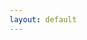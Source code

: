 ```yaml
---
layout: default
---
```


<div id="logiciel-details"></div>

<script>
  const urlParams = new URLSearchParams(window.location.search);
  const logicielName = urlParams.get('name');
  const data = {{ site.data.linux.soft.list | jsonify }};

  function findLogiciel(categories, name) {
    for (const category of categories) {
      if (category.logiciels) {
        const logiciel = category.logiciels.find(l => l.nom.toLowerCase() === name.toLowerCase());
        if (logiciel) {
          return logiciel;
        }
      }
      if (category.categories) {
        const result = findLogiciel(category.categories, name);
        if (result) {
          return result;
        }
      }
    }
    return null;
  }

  const foundLogiciel = findLogiciel(data.categories, logicielName);
  const detailsContainer = document.getElementById('logiciel-details');

  if (foundLogiciel) {
    const aptLink = foundLogiciel.apt 
    ? (foundLogiciel.apt.startsWith('http://') || foundLogiciel.apt.startsWith('https://')
        ? `<a href="${foundLogiciel.apt}">${foundLogiciel.nom}</a>` 
        : `<a href="apt://${foundLogiciel.apt}">apt://${foundLogiciel.apt}</a>`)
    : 'Not available';

    detailsContainer.innerHTML = `
      <h1>${foundLogiciel.nom}</h1>
      <p>${foundLogiciel.description || 'No description available.'}</p>
      <ul>
        ${aptLink ? `<li>Installation: ${aptLink}</li>` : ''}
        ${foundLogiciel.url_doc_ubuntu_fr ? `<li>Documentation Ubuntu: <a href="${foundLogiciel.url_doc_ubuntu_fr}" target="_blank">${foundLogiciel.url_doc_ubuntu_fr}</a></li>` : ''}
        ${foundLogiciel.url_website ? `<li>Site Internet: <a href="${foundLogiciel.url_website}" target="_blank">${foundLogiciel.url_website}</a></li>` : ''}
        ${foundLogiciel.url_repository ? `<li>Repository: <a href="${foundLogiciel.url_repository}" target="_blank">${foundLogiciel.url_repository}</a></li>` : ''}
      </ul>
    `;

    // Vérifiez si `url_internal` existe, puis chargez le fichier HTML prétraité
    if (foundLogiciel.url_internal) {
      fetch(foundLogiciel.url_internal)
        .then(response => {
          if (!response.ok) {
            throw new Error('Fichier non trouvé');
          }
          return response.text(); // Récupère le contenu du fichier HTML prétraité par Jekyll
        })
        .then(htmlContent => {
          // Affiche le contenu HTML directement
          detailsContainer.innerHTML += `
            <div><h2>Contenu interne :</h2>${htmlContent}</div>
          `;
        })
        .catch(error => {
          detailsContainer.innerHTML += `<p>Erreur lors du chargement du fichier interne: ${error.message}</p>`;
        });
    }
  } else {
    detailsContainer.textContent = 'Logiciel introuvable.';
  }
</script>

